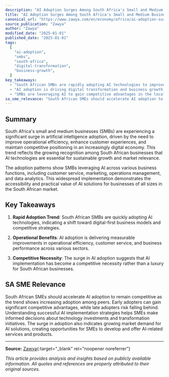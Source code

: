 ```yaml
---
description: "AI Adoption Surges Among South Africa's Small and Medium Businesses - Analysis and insights for South African SMEs on AI adoption, implementation strategies, and business transformation opportunities."
title: "AI Adoption Surges Among South Africa's Small and Medium Businesses"
canonical_url: "https://www.zawya.com/en/economy/africa/ai-adoption-surges-among-south-africas-smbs-peu44xxo"
source_publication: "Zawya"
author: "Zawya"
modified_date: "2025-01-01"
published_date: "2025-01-01"
tags:
  [
    "ai-adoption",
    "smbs",
    "south-africa",
    "digital-transformation",
    "business-growth",
  ]
key_takeaways:
  - "South African SMBs are rapidly adopting AI technologies to improve operations and competitiveness"
  - "AI adoption is driving digital transformation and business growth across various sectors"
  - "SMBs are leveraging AI to gain competitive advantages in the local and global markets"
sa_sme_relevance: "South African SMEs should accelerate AI adoption to remain competitive as the trend shows increasing adoption among peers. Early adopters can gain significant competitive advantages, while late adopters risk falling behind. Understanding successful AI implementation strategies helps SMEs make informed decisions about technology investments and transformation initiatives."
---
```

<script type="application/ld+json">
{
  "@context": "https://schema.org",
  "@type": "Article",
  "headline": "AI Adoption Surges Among South Africa's Small and Medium Businesses",
  "description": "AI Adoption Surges Among South Africa's Small and Medium Businesses - Analysis and insights for South African SMEs on AI adoption, implementation strategies, and business transformation opportunities.",
  "author": {
    "@type": "Organization",
    "name": "Zawya"
  },
  "publisher": {
    "@type": "Organization",
    "name": "Aurellius"
  },
  "datePublished": "2025-01-01",
  "dateModified": "2025-01-01",
  "mainEntityOfPage": {
    "@type": "WebPage",
    "@id": "https://www.zawya.com/en/economy/africa/ai-adoption-surges-among-south-africas-smbs-peu44xxo"
  }
}
</script>

## Summary

South Africa's small and medium businesses (SMBs) are experiencing a significant surge in artificial intelligence adoption, driven by the need to improve operational efficiency, enhance customer experiences, and maintain competitive positioning in an increasingly digital economy. This trend reflects the growing recognition among South African businesses that AI technologies are essential for sustainable growth and market relevance.

The adoption patterns show SMBs leveraging AI across various business functions, including customer service, marketing, operations management, and data analytics. This widespread implementation demonstrates the accessibility and practical value of AI solutions for businesses of all sizes in the South African market.

## Key Takeaways

1. **Rapid Adoption Trend**: South African SMBs are quickly adopting AI technologies, indicating a shift toward digital-first business models and competitive strategies.

2. **Operational Benefits**: AI adoption is delivering measurable improvements in operational efficiency, customer service, and business performance across various sectors.

3. **Competitive Necessity**: The surge in AI adoption suggests that AI implementation has become a competitive necessity rather than a luxury for South African businesses.

## SA SME Relevance

South African SMEs should accelerate AI adoption to remain competitive as the trend shows increasing adoption among peers. Early adopters can gain significant competitive advantages, while late adopters risk falling behind. Understanding successful AI implementation strategies helps SMEs make informed decisions about technology investments and transformation initiatives. The surge in adoption also indicates growing market demand for AI solutions, creating opportunities for SMEs to develop and offer AI-related services and products.


---

**Source:** [Zawya](https://www.zawya.com/en/economy/africa/ai-adoption-surges-among-south-africas-smbs-peu44xxo){:target="_blank" rel="noopener noreferrer"}

*This article provides analysis and insights based on publicly available information. All quotes and references are properly attributed to their original sources.*